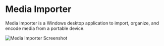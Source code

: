 # Media Importer

Media Importer is a Windows desktop application to import, organize, and encode media from a portable device.

![Media Importer Screenshot](https://github.com/ecnepsnai/MediaImporter/assets/1607109/9dc282b5-1468-40cf-b4c3-a56085e2dc14)
